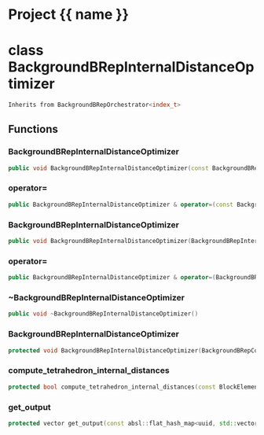 <script setup>
import {useRoute} from 'vitepress'
const {path} = useRoute()
const tokens = path.split('/')
const words = tokens[2].split('-');
for (let i = 0; i < words.length; i++) {
    words[i] = words[i].charAt(0).toUpperCase() + words[i].slice(1);
    words[i] = words[i].replace('geode', 'Geode')
}
const name = words.join('-');
</script>
# Project {{ name }}

# class BackgroundBRepInternalDistanceOptimizer


```cpp
Inherits from BackgroundBRepOrchestrator<index_t>
```



## Functions

### BackgroundBRepInternalDistanceOptimizer

```cpp
public void BackgroundBRepInternalDistanceOptimizer(const BackgroundBRepInternalDistanceOptimizer & )
```


### operator=

```cpp
public BackgroundBRepInternalDistanceOptimizer & operator=(const BackgroundBRepInternalDistanceOptimizer & )
```


### BackgroundBRepInternalDistanceOptimizer

```cpp
public void BackgroundBRepInternalDistanceOptimizer(BackgroundBRepInternalDistanceOptimizer && )
```


### operator=

```cpp
public BackgroundBRepInternalDistanceOptimizer & operator=(BackgroundBRepInternalDistanceOptimizer && )
```


### ~BackgroundBRepInternalDistanceOptimizer

```cpp
public void ~BackgroundBRepInternalDistanceOptimizer()
```


### BackgroundBRepInternalDistanceOptimizer

```cpp
protected void BackgroundBRepInternalDistanceOptimizer(BackgroundBRepConstraintModifier & constraint_modifier)
```


### compute_tetrahedron_internal_distances

```cpp
protected bool compute_tetrahedron_internal_distances(const BlockElementId & element, const struct InternalDistance::Options & options)
```


### get_output

```cpp
protected vector get_output(const absl::flat_hash_map<uuid, std::vector<index_t> > & info)
```




